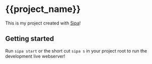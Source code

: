 # {{project_name}}

This is my project created with [Sipa](https://github.com/sipa-js/sipa#readme)!

## Getting started

Run `sipa start` or the short cut `sipa s` in your project root to run the development live webserver! 